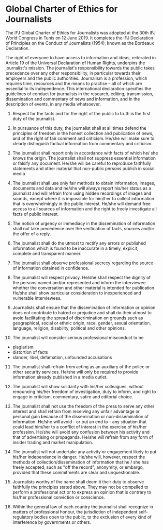 # Global Charter of Ethics for Journalists

The IFJ Global Charter of Ethics for Journalists was adopted at the 30th IFJ World Congress in Tunis on 12 June 2019. It completes the IFJ Declaration of Principles on the Conduct of Journalists (1954), known as the Bordeaux Declaration.

The right of everyone to have access to information and ideas, reiterated in Article 19 of the Universal Declaration of Human Rights, underpins the journalist's mission. The journalist's responsibility towards the public takes precedence over any other responsibility, in particular towards their employers and the public authorities. Journalism is a profession, which requires time, resources and the means to practise – all of which are essential to its independence. This international declaration specifies the guidelines of conduct for journalists in the research, editing, transmission, dissemination and commentary of news and information, and in the description of events, in any media whatsoever.

1. Respect for the facts and for the right of the public to truth is the first duty of the journalist. 

2. In pursuance of this duty, the journalist shall at all times defend the principles of freedom in the honest collection and publication of news, and of the right of fair comment and criticism. He/she will make sure to clearly distinguish factual information from commentary and criticism. 

3. The journalist shall report only in accordance with facts of which he/ she knows the origin. The journalist shall not suppress essential information or falsify any document. He/she will be careful to reproduce faithfully statements and other material that non-public persons publish in social media 

4. The journalist shall use only fair methods to obtain information, images, documents and data and he/she will always report his/her status as a journalist and will refrain from using hidden recordings of images and sounds, except where it is impossible for him/her to collect information that is overwhelmingly in the public interest. He/she will demand free access to all sources of information and the right to freely investigate all facts of public interest. 

5. The notion of urgency or immediacy in the dissemination of information shall not take precedence over the verification of facts, sources and/or the offer of a reply. 

6. The journalist shall do the utmost to rectify any errors or published information which is found to be inaccurate in a timely, explicit, complete and transparent manner. 

7. The journalist shall observe professional secrecy regarding the source of information obtained in confidence. 

8. The journalist will respect privacy. He/she shall respect the dignity of the persons named and/or represented and inform the interviewee whether the conversation and other material is intended for publication. He/she shall show particular consideration to inexperienced and vulnerable interviewees. 

9. Journalists shall ensure that the dissemination of information or opinion does not contribute to hatred or prejudice and shall do their utmost to avoid facilitating the spread of discrimination on grounds such as geographical, social or ethnic origin, race, gender, sexual orientation, language, religion, disability, political and other opinions.

10. The journalist will consider serious professional misconduct to be
 - plagiarism 
 - distortion of facts 
 - slander, libel, defamation, unfounded accusations 

11. The journalist shall refrain from acting as an auxiliary of the police or other security services. He/she will only be required to provide information already published in a media outlet. 

12. The journalist will show solidarity with his/her colleagues, without renouncing his/her freedom of investigation, duty to inform, and right to engage in criticism, commentary, satire and editorial choice. 

13. The journalist shall not use the freedom of the press to serve any other interest and shall refrain from receiving any unfair advantage or personal gain because of the dissemination or non-dissemination of information. He/she will avoid - or put an end to - any situation that could lead him/her to a conflict of interest in the exercise of his/her profession. He/she will avoid any confusion between his activity and that of advertising or propaganda. He/she will refrain from any form of insider trading and market manipulation. 

14. The journalist will not undertake any activity or engagement likely to put his/her independence in danger. He/she will, however, respect the methods of collection/dissemination of information that he / she has freely accepted, such as "off the record", anonymity, or embargo, provided that these commitments are clear and unquestionable. 

15. Journalists worthy of the name shall deem it their duty to observe faithfully the principles stated above. They may not be compelled to perform a professional act or to express an opinion that is contrary to his/her professional conviction or conscience. 

16. Within the general law of each country the journalist shall recognize in matters of professional honour, the jurisdiction of independent self-regulatory bodies open to the public, to the exclusion of every kind of interference by governments or others.
